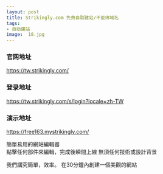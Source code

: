 ```yaml
---
layout: post
title: Strikingly.com 免费自助建站/不能绑域名
tags:
- 自助建站
image:  18.jpg
---
```



### 官网地址
https://tw.strikingly.com/

### 登录地址
https://tw.strikingly.com/s/login?locale=zh-TW

### 演示地址
https://free163.mystrikingly.com/

簡單易用的網站編輯器<br>
點擊任何部件來編輯，完成後瞬間上線 無須任何技術或設計背景

我們講究簡單，效率。 在30分鐘內創建一個美觀的網站